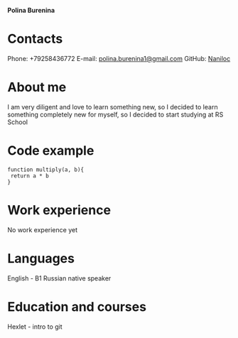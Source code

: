 **Polina Burenina**
# Contacts
Phone: +79258436772
E-mail: polina.burenina1@gmail.com
GitHub: [Naniloc](https://github.com/Naniloc)
# About me
I am very diligent and love to learn something new, so I decided to learn something completely new for myself, so I decided to start studying at RS School
# Code example
```
function multiply(a, b){
 return a * b
}
```
# Work experience
No work experience yet
# Languages
English - B1
Russian native speaker
# Education and courses
Hexlet - intro to git